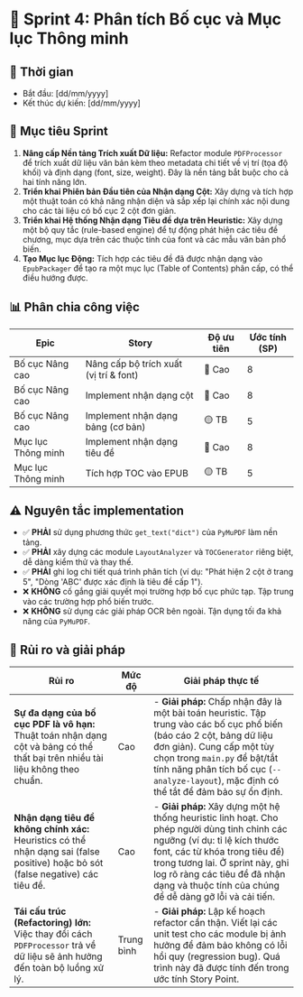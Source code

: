 # 🎯 Sprint 4: Phân tích Bố cục và Mục lục Thông minh

## 📅 Thời gian
- Bắt đầu: [dd/mm/yyyy]
- Kết thúc dự kiến: [dd/mm/yyyy]

## 🎯 Mục tiêu Sprint
1.  **Nâng cấp Nền tảng Trích xuất Dữ liệu:** Refactor module `PDFProcessor` để trích xuất dữ liệu văn bản kèm theo metadata chi tiết về vị trí (tọa độ khối) và định dạng (font, size, weight). Đây là nền tảng bắt buộc cho cả hai tính năng lớn.
2.  **Triển khai Phiên bản Đầu tiên của Nhận dạng Cột:** Xây dựng và tích hợp một thuật toán có khả năng nhận diện và sắp xếp lại chính xác nội dung cho các tài liệu có bố cục 2 cột đơn giản.
3.  **Triển khai Hệ thống Nhận dạng Tiêu đề dựa trên Heuristic:** Xây dựng một bộ quy tắc (rule-based engine) để tự động phát hiện các tiêu đề chương, mục dựa trên các thuộc tính của font và các mẫu văn bản phổ biến.
4.  **Tạo Mục lục Động:** Tích hợp các tiêu đề đã được nhận dạng vào `EpubPackager` để tạo ra một mục lục (Table of Contents) phân cấp, có thể điều hướng được.

## 📊 Phân chia công việc
| Epic | Story | Độ ưu tiên | Ước tính (SP) |
|------|-------|------------|----------|
| Bố cục Nâng cao | Nâng cấp bộ trích xuất (vị trí & font) | 🔴 Cao | 8 |
| Bố cục Nâng cao | Implement nhận dạng cột | 🔴 Cao | 8 |
| Bố cục Nâng cao | Implement nhận dạng bảng (cơ bản) | 🟡 TB | 5 |
| Mục lục Thông minh | Implement nhận dạng tiêu đề | 🔴 Cao | 8 |
| Mục lục Thông minh | Tích hợp TOC vào EPUB | 🟡 TB | 5 |

## ⚠️ Nguyên tắc implementation
- ✅ **PHẢI** sử dụng phương thức `get_text("dict")` của `PyMuPDF` làm nền tảng.
- ✅ **PHẢI** xây dựng các module `LayoutAnalyzer` và `TOCGenerator` riêng biệt, dễ dàng kiểm thử và thay thế.
- ✅ **PHẢI** ghi log chi tiết quá trình phân tích (ví dụ: "Phát hiện 2 cột ở trang 5", "Dòng 'ABC' được xác định là tiêu đề cấp 1").
- ❌ **KHÔNG** cố gắng giải quyết mọi trường hợp bố cục phức tạp. Tập trung vào các trường hợp phổ biến trước.
- ❌ **KHÔNG** sử dụng các giải pháp OCR bên ngoài. Tận dụng tối đa khả năng của `PyMuPDF`.

## 🚨 Rủi ro và giải pháp
| Rủi ro | Mức độ | Giải pháp thực tế |
|--------|--------|-------------------|
| **Sự đa dạng của bố cục PDF là vô hạn:** Thuật toán nhận dạng cột và bảng có thể thất bại trên nhiều tài liệu không theo chuẩn. | Cao | - **Giải pháp:** Chấp nhận đây là một bài toán heuristic. Tập trung vào các bố cục phổ biến (báo cáo 2 cột, bảng dữ liệu đơn giản). Cung cấp một tùy chọn trong `main.py` để bật/tắt tính năng phân tích bố cục (`--analyze-layout`), mặc định có thể tắt để đảm bảo sự ổn định. |
| **Nhận dạng tiêu đề không chính xác:** Heuristics có thể nhận dạng sai (false positive) hoặc bỏ sót (false negative) các tiêu đề. | Cao | - **Giải pháp:** Xây dựng một hệ thống heuristic linh hoạt. Cho phép người dùng tinh chỉnh các ngưỡng (ví dụ: tỉ lệ kích thước font, các từ khóa trong tiêu đề) trong tương lai. Ở sprint này, ghi log rõ ràng các tiêu đề đã nhận dạng và thuộc tính của chúng để dễ dàng gỡ lỗi và cải tiến. |
| **Tái cấu trúc (Refactoring) lớn:** Việc thay đổi cách `PDFProcessor` trả về dữ liệu sẽ ảnh hưởng đến toàn bộ luồng xử lý. | Trung bình | - **Giải pháp:** Lập kế hoạch refactor cẩn thận. Viết lại các unit test cho các module bị ảnh hưởng để đảm bảo không có lỗi hồi quy (regression bug). Quá trình này đã được tính đến trong ước tính Story Point. | 